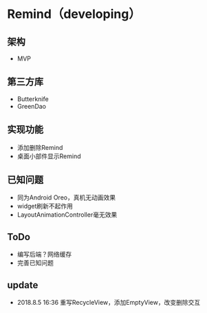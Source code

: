 # Remind（developing）
## 架构
 * MVP
## 第三方库
 * Butterknife
 * GreenDao
## 实现功能
 * 添加删除Remind
 * 桌面小部件显示Remind
## 已知问题
 * 同为Android Oreo，真机无动画效果
 * widget刷新不起作用
 * LayoutAnimationController毫无效果
## ToDo
 * 编写后端？网络缓存
 * 完善已知问题
## update
 * 2018.8.5 16:36  重写RecycleView，添加EmptyView，改变删除交互
